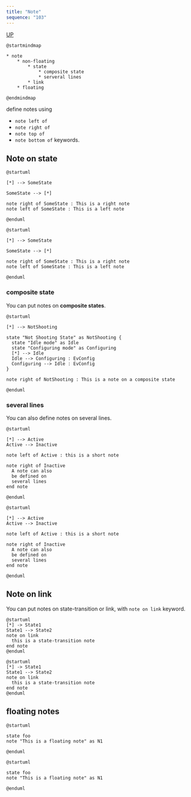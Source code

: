 ```yaml
---
title: "Note"
sequence: "103"
---
```


[UP](/plantuml/plantuml-index.html)

```plantuml
@startmindmap

* note
    * non-floating
        * state
            * composite state
            * serveral lines
        * link
    * floating

@endmindmap
```

define notes using

- `note left of`
- `note right of`
- `note top of`
- `note bottom of` keywords.

## Note on state

```text
@startuml

[*] --> SomeState

SomeState --> [*]

note right of SomeState : This is a right note
note left of SomeState : This is a left note

@enduml
```

```plantuml
@startuml

[*] --> SomeState

SomeState --> [*]

note right of SomeState : This is a right note
note left of SomeState : This is a left note

@enduml
```

### composite state

You can put notes on **composite states**.

```plantuml
@startuml

[*] --> NotShooting

state "Not Shooting State" as NotShooting {
  state "Idle mode" as Idle
  state "Configuring mode" as Configuring
  [*] --> Idle
  Idle --> Configuring : EvConfig
  Configuring --> Idle : EvConfig
}

note right of NotShooting : This is a note on a composite state

@enduml
```

### several lines

You can also define notes on several lines.

```text
@startuml

[*] --> Active
Active --> Inactive

note left of Active : this is a short note

note right of Inactive
  A note can also
  be defined on
  several lines
end note

@enduml
```

```plantuml
@startuml

[*] --> Active
Active --> Inactive

note left of Active : this is a short note

note right of Inactive
  A note can also
  be defined on
  several lines
end note

@enduml
```

## Note on link

You can put notes on state-transition or link, with `note on link` keyword.

```text
@startuml
[*] -> State1
State1 --> State2
note on link 
  this is a state-transition note 
end note
@enduml
```

```plantuml
@startuml
[*] -> State1
State1 --> State2
note on link 
  this is a state-transition note 
end note
@enduml
```

## floating notes

```text
@startuml

state foo
note "This is a floating note" as N1

@enduml
```

```plantuml
@startuml

state foo
note "This is a floating note" as N1

@enduml
```
